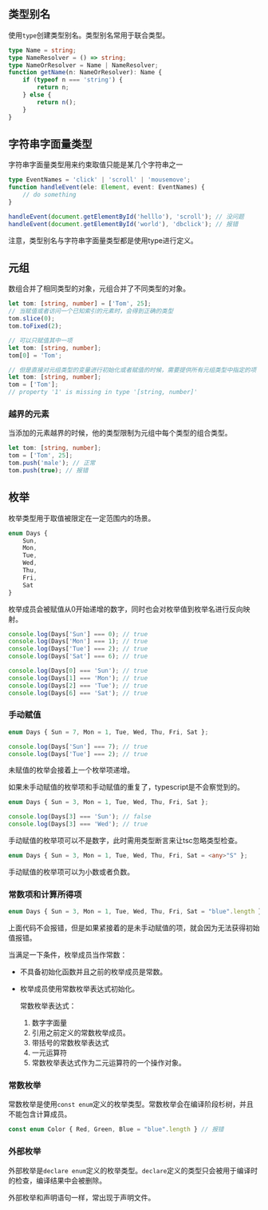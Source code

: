## 类型别名

使用`type`创建类型别名。类型别名常用于联合类型。

```ts
type Name = string;
type NameResolver = () => string;
type NameOrResolver = Name | NameResolver;
function getName(n: NameOrResolver): Name {
    if (typeof n === 'string') {
        return n;
    } else {
        return n();
    }
}
```

## 字符串字面量类型

字符串字面量类型用来约束取值只能是某几个字符串之一

```ts
type EventNames = 'click' | 'scroll' | 'mousemove';
function handleEvent(ele: Element, event: EventNames) {
    // do something
}

handleEvent(document.getElementById('helllo'), 'scroll'); // 没问题
handleEvent(document.getElementById('world'), 'dbclick'); // 报错
```

注意，类型别名与字符串字面量类型都是使用type进行定义。

## 元组

数组合并了相同类型的对象，元组合并了不同类型的对象。

```ts
let tom: [string, number] = ['Tom', 25];
// 当赋值或者访问一个已知索引的元素时，会得到正确的类型
tom.slice(0);
tom.toFixed(2);

// 可以只赋值其中一项
let tom: [string, number];
tom[0] = 'Tom';

// 但是直接对元组类型的变量进行初始化或者赋值的时候，需要提供所有元组类型中指定的项
let tom: [string, number];
tom = ['Tom'];
// property '1' is missing in type '[string, number]'
```

### 越界的元素

当添加的元素越界的时候，他的类型限制为元组中每个类型的组合类型。

```ts
let tom: [string, number];
tom = ['Tom', 25];
tom.push('male'); // 正常
tom.push(true); // 报错
```

## 枚举

枚举类型用于取值被限定在一定范围内的场景。

```ts
enum Days {
    Sun,
    Mon,
    Tue,
    Wed,
    Thu,
    Fri,
    Sat
}
```

枚举成员会被赋值从0开始递增的数字，同时也会对枚举值到枚举名进行反向映射。

```ts
console.log(Days['Sun'] === 0); // true
console.log(Days['Mon'] === 1); // true
console.log(Days['Tue'] === 2); // true
console.log(Days['Sat'] === 6); // true

console.log(Days[0] === 'Sun'); // true
console.log(Days[1] === 'Mon'); // true
console.log(Days[2] === 'Tue'); // true
console.log(Days[6] === 'Sat'); // true
```

### 手动赋值

```ts
enum Days { Sun = 7, Mon = 1, Tue, Wed, Thu, Fri, Sat };

console.log(Days['Sun'] === 7); // true
console.log(Days['Tue'] === 2); // true
```

未赋值的枚举会接着上一个枚举项递增。

如果未手动赋值的枚举项和手动赋值的重复了，typescript是不会察觉到的。

```ts
enum Days { Sun = 3, Mon = 1, Tue, Wed, Thu, Fri, Sat };

console.log(Days[3] === 'Sun'); // false
console.log(Days[3] === 'Wed'); // true
```

手动赋值的枚举项可以不是数字，此时需用类型断言来让tsc忽略类型检查。

```ts
enum Days { Sun = 3, Mon = 1, Tue, Wed, Thu, Fri, Sat = <any>"S" };
```

手动赋值的枚举项可以为小数或者负数。

### 常数项和计算所得项

```ts
enum Days { Sun = 3, Mon = 1, Tue, Wed, Thu, Fri, Sat = "blue".length };
```

上面代码不会报错，但是如果紧接着的是未手动赋值的项，就会因为无法获得初始值报错。

当满足一下条件，枚举成员当作常数：

- 不具备初始化函数并且之前的枚举成员是常数。

- 枚举成员使用常数枚举表达式初始化。

  常数枚举表达式：

  1. 数字字面量
  2. 引用之前定义的常数枚举成员。
  3. 带括号的常数枚举表达式
  4. 一元运算符
  5. 常数枚举表达式作为二元运算符的一个操作对象。

### 常数枚举

常数枚举是使用`const enum`定义的枚举类型。常数枚举会在编译阶段杉树，并且不能包含计算成员。

```ts
const enum Color { Red, Green, Blue = "blue".length } // 报错
```

### 外部枚举

外部枚举是`declare enum`定义的枚举类型。`declare`定义的类型只会被用于编译时的检查，编译结果中会被删除。

外部枚举和声明语句一样，常出现于声明文件。